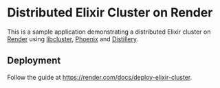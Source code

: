 # Distributed Elixir Cluster on Render

This is a sample application demonstrating a distributed Elixir cluster on [Render](https://render.com) using [libcluster](https://hexdocs.pm/libcluster), [Phoenix](https://phoenixframework.org) and [Distillery](https://hexdocs.pm/distillery/home.html).

## Deployment

Follow the guide at https://render.com/docs/deploy-elixir-cluster.
